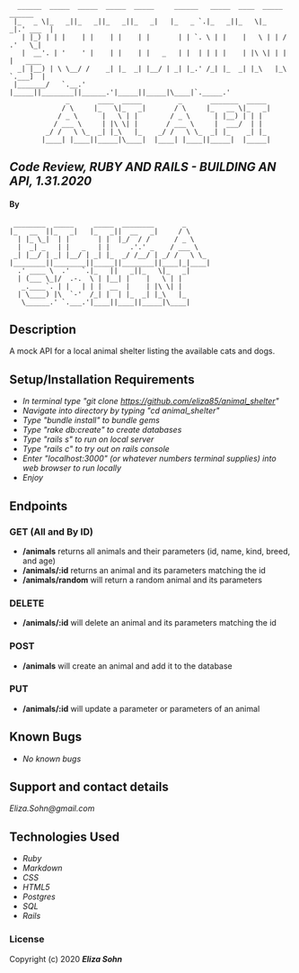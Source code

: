 
      ______  _____  _____  _____  _____     ______   _____  ____  _____   ______   
     |_   _ \|_   _||_   _||_   _||_   _|   |_   _ `.|_   _||_   \|_   _|.' ___  |  
       | |_) | | |    | |    | |    | |       | | `. \ | |    |   \ | | / .'   \_|  
       |  __'. | '    ' |    | |    | |   _   | |  | | | |    | |\ \| | | |   ____  
      _| |__) | \ \__/ /    _| |_  _| |__/ | _| |_.' /_| |_  _| |_\   |_\ `.___]  |
     |_______/   `.__.'    |_____||________||______.'|_____||_____|\____|`._____.'  
                  _       ____  _____         _       _______  _____                       
                 / \     |_   \|_   _|       / \     |_   __ \|_   _|                      
                / _ \      |   \ | |        / _ \      | |__) | | |                        
               / ___ \     | |\ \| |       / ___ \     |  ___/  | |                        
             _/ /   \ \_  _| |_\   |_    _/ /   \ \_  _| |_    _| |_                       
            |____| |____||_____|\____|  |____| |____||_____|  |_____|                      


## _Code Review, RUBY AND RAILS - BUILDING AN API, 1.31.2020_



#### By

     ________  _____     _____  ________       _        
    |_   __  ||_   _|   |_   _||  __   _|     / \       
      | |_ \_|  | |       | |  |_/  / /      / _ \      
      |  _| _   | |   _   | |     .'.' _    / ___ \     
     _| |__/ | _| |__/ | _| |_  _/ /__/ | _/ /   \ \_   
    |________||________||_____||________||____|_|____|  
      .' ____ \  .'   `.|_   ||   _||_   \|_   _|      
      | (___ \_|/  .-.  \ | |__| |    |   \ | |        
       _.____`. | |   | | |  __  |    | |\ \| |        
      | \____) |\  `-'  /_| |  | |_  _| |_\   |_       
       \______.' `.___.'|____||____||_____|\____|      


## Description

A mock API for a local animal shelter listing the available cats and dogs.

## Setup/Installation Requirements

* _In terminal type "git clone https://github.com/eliza85/animal_shelter"_
* _Navigate into directory by typing "cd animal_shelter"_
* _Type "bundle install" to bundle gems_
* _Type "rake db:create" to create databases_
* _Type "rails s" to run on local server_
* _Type "rails c" to try out on rails console_
* _Enter "localhost:3000" (or whatever numbers terminal supplies) into web browser to run locally_
* _Enjoy_

## Endpoints

### GET (All and By ID)
- **/animals** returns all animals and their parameters (id, name, kind, breed, and age)
- **/animals/:id** returns an animal and its parameters matching the id
- **/animals/random** will return a random animal and its parameters
### DELETE
- **/animals/:id** will delete an animal and its parameters matching the id
### POST
- **/animals** will create an animal and add it to the database
### PUT
- **/animals/:id** will update a parameter or parameters of an animal


## Known Bugs

* _No known bugs_

## Support and contact details

_Eliza.Sohn@gmail.com_

## Technologies Used

* _Ruby_
* _Markdown_
* _CSS_
* _HTML5_
* _Postgres_
* _SQL_
* _Rails_

### License


Copyright (c) 2020 **_Eliza Sohn_**
